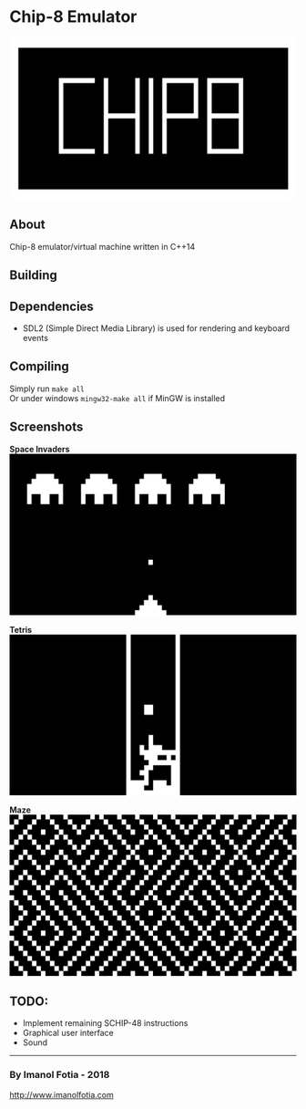 Chip-8 Emulator
=======
![Image](captures/c1.png "icon")
## About
Chip-8 emulator/virtual machine written in C++14

## Building

Dependencies
---

* SDL2 (Simple Direct Media Library) is used for rendering and keyboard events

Compiling
---

Simply run  `make all`  
Or under windows `mingw32-make all` if MinGW is installed

## Screenshots

**Space Invaders**
![Image](captures/c3.png "Space Invaders")  

**Tetris**
![Image](captures/c2.png "Tetris")  

**Maze**
![Image](captures/c4.png "Maze")  

## TODO:

* Implement remaining SCHIP-48 instructions  
* Graphical user interface
* Sound

***

### By Imanol Fotia - 2018   
<http://www.imanolfotia.com>




